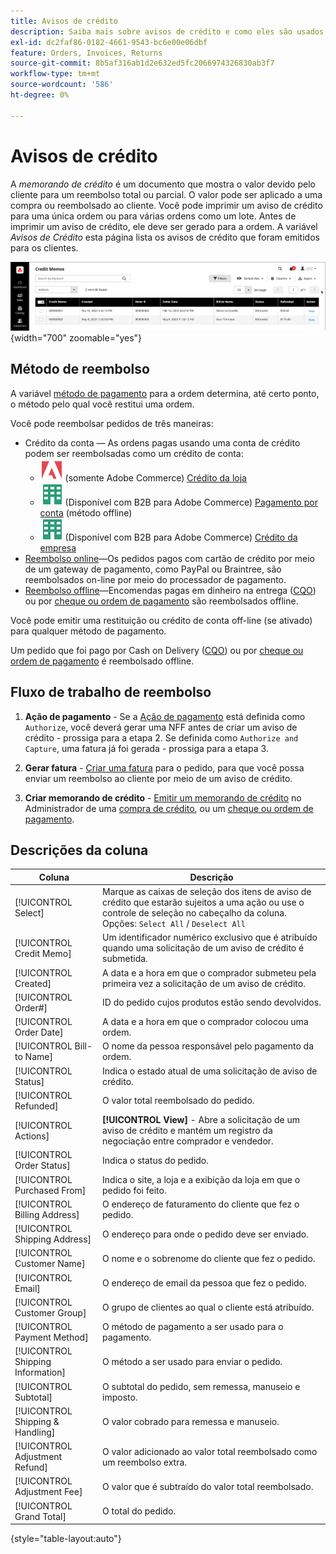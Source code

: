 ```yaml
---
title: Avisos de crédito
description: Saiba mais sobre avisos de crédito e como eles são usados para emitir um reembolso parcial ou total.
exl-id: dc2faf86-0182-4661-9543-bc6e00e06dbf
feature: Orders, Invoices, Returns
source-git-commit: 8b5af316ab1d2e632ed5fc2066974326830ab3f7
workflow-type: tm+mt
source-wordcount: '586'
ht-degree: 0%

---
```


# Avisos de crédito

A _memorando de crédito_ é um documento que mostra o valor devido pelo cliente para um reembolso total ou parcial. O valor pode ser aplicado a uma compra ou reembolsado ao cliente. Você pode imprimir um aviso de crédito para uma única ordem ou para várias ordens como um lote. Antes de imprimir um aviso de crédito, ele deve ser gerado para a ordem. A variável _Avisos de Crédito_ esta página lista os avisos de crédito que foram emitidos para os clientes.

![Avisos de Crédito](./assets/credit-memos.png){width="700" zoomable="yes"}

## Método de reembolso

A variável [método de pagamento](payments.md) para a ordem determina, até certo ponto, o método pelo qual você restitui uma ordem.

Você pode reembolsar pedidos de três maneiras:

- Crédito da conta — As ordens pagas usando uma conta de crédito podem ser reembolsadas como um crédito de conta:
   - ![Adobe Commerce](../assets/adobe-logo.svg) (somente Adobe Commerce) [Crédito da loja](../customers/store-credit-using.md)
   - ![B2B para Adobe Commerce](../assets/b2b.svg) (Disponível com B2B para Adobe Commerce) [Pagamento por conta](../b2b/enable-basic-features.md#configure-payment-on-account) (método offline)
   - ![B2B para Adobe Commerce](../assets/b2b.svg) (Disponível com B2B para Adobe Commerce) [Crédito da empresa](../b2b/credit-company.md)
- [Reembolso online](payments.md#online-payment-methods)—Os pedidos pagos com cartão de crédito por meio de um gateway de pagamento, como PayPal ou Braintree, são reembolsados on-line por meio do processador de pagamento.
- [Reembolso offline](payments.md#offline-payment-methods)—Encomendas pagas em dinheiro na entrega ([CQO](cash-on-delivery.md)) ou por [cheque ou ordem de pagamento](check-money-order.md) são reembolsados offline.

Você pode emitir uma restituição ou crédito de conta off-line (se ativado) para qualquer método de pagamento.

Um pedido que foi pago por Cash on Delivery ([CQO](cash-on-delivery.md)) ou por [cheque ou ordem de pagamento](check-money-order.md) é reembolsado offline.

## Fluxo de trabalho de reembolso

1. **Ação de pagamento** - Se a [Ação de pagamento](credit-memo-create.md#payment-action-setting) está definida como `Authorize`, você deverá gerar uma NFF antes de criar um aviso de crédito - prossiga para a etapa 2. Se definida como `Authorize and Capture`, uma fatura já foi gerada - prossiga para a etapa 3.

1. **Gerar fatura** - [Criar uma fatura](invoices.md#create-an-invoice) para o pedido, para que você possa enviar um reembolso ao cliente por meio de um aviso de crédito.

1. **Criar memorando de crédito** - [Emitir um memorando de crédito](credit-memo-create.md) no Administrador de uma [compra de crédito](credit-memo-create.md#issue-a-refund-for-a-credit-purchase), ou um [cheque ou ordem de pagamento](credit-memo-create.md#issue-an-offline-refund-for-check-or-money-order).

## Descrições da coluna

| Coluna | Descrição |
|--- |--- |
| [!UICONTROL Select] | Marque as caixas de seleção dos itens de aviso de crédito que estarão sujeitos a uma ação ou use o controle de seleção no cabeçalho da coluna. Opções: `Select All` / `Deselect All` |
| [!UICONTROL Credit Memo] | Um identificador numérico exclusivo que é atribuído quando uma solicitação de um aviso de crédito é submetida. |
| [!UICONTROL Created] | A data e a hora em que o comprador submeteu pela primeira vez a solicitação de um aviso de crédito. |
| [!UICONTROL Order#] | ID do pedido cujos produtos estão sendo devolvidos. |
| [!UICONTROL Order Date] | A data e a hora em que o comprador colocou uma ordem. |
| [!UICONTROL Bill-to Name] | O nome da pessoa responsável pelo pagamento da ordem. |
| [!UICONTROL Status] | Indica o estado atual de uma solicitação de aviso de crédito. |
| [!UICONTROL Refunded] | O valor total reembolsado do pedido. |
| [!UICONTROL Actions] | **[!UICONTROL View]** - Abre a solicitação de um aviso de crédito e mantém um registro da negociação entre comprador e vendedor. |
| [!UICONTROL Order Status] | Indica o status do pedido. |
| [!UICONTROL Purchased From] | Indica o site, a loja e a exibição da loja em que o pedido foi feito. |
| [!UICONTROL Billing Address] | O endereço de faturamento do cliente que fez o pedido. |
| [!UICONTROL Shipping Address] | O endereço para onde o pedido deve ser enviado. |
| [!UICONTROL Customer Name] | O nome e o sobrenome do cliente que fez o pedido. |
| [!UICONTROL Email] | O endereço de email da pessoa que fez o pedido. |
| [!UICONTROL Customer Group] | O grupo de clientes ao qual o cliente está atribuído. |
| [!UICONTROL Payment Method] | O método de pagamento a ser usado para o pagamento. |
| [!UICONTROL Shipping Information] | O método a ser usado para enviar o pedido. |
| [!UICONTROL Subtotal] | O subtotal do pedido, sem remessa, manuseio e imposto. |
| [!UICONTROL Shipping & Handling] | O valor cobrado para remessa e manuseio. |
| [!UICONTROL Adjustment Refund] | O valor adicionado ao valor total reembolsado como um reembolso extra. |
| [!UICONTROL Adjustment Fee] | O valor que é subtraído do valor total reembolsado. |
| [!UICONTROL Grand Total] | O total do pedido. |

{style="table-layout:auto"}
